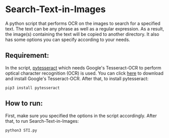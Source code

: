 # Search-Text-in-Images
A python script that performs OCR on the images to search for a specified text. The text can be any phrase as well as a regular expression. As a result, the image(s) containing the text will be copied to another directory. It also has some options you can specify according to your needs.

## Requirement:
In the script, [pytesseract](https://pypi.org/project/pytesseract/) which needs Google's Tesseract-OCR to perform optical character recognition (OCR) is used. You can click [here](https://github.com/tesseract-ocr/tessdoc#500x) to download and install Google's Tesseract-OCR.
After that, to install pytesseract:
```
pip3 install pytesseract 
```

## How to run:
First, make sure you specified the options in the script accordingly. After that, to run Search-Text-in-Images:
```
python3 STI.py 
```